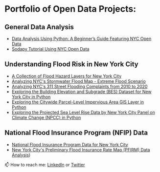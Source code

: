 # Portfolio of Open Data Projects:

## General Data Analysis
- [Data Analysis Using Python: A Beginner’s Guide Featuring NYC Open Data](https://github.com/mebauer/data-analysis-using-python)
- [Sodapy Tutorial Using NYC Open Data](https://github.com/mebauer/sodapy-tutorial-nyc-opendata)

## Understanding Flood Risk in New York City
- [A Collection of Flood Hazard Layers for New York City](https://github.com/mebauer/nyc-flood-layers)
- [Analyzing NYC's Stormwater Flood Map - Extreme Flood Scenario](https://github.com/mebauer/stormwater-map-analysis-nyc)
- [Analyzing NYC's 311 Street Flooding Complaints from 2010 to 2020](https://github.com/mebauer/nyc-311-street-flooding)
- [Exploring the Building Elevation and Subgrade (BES) Dataset for New York City in Python](https://github.com/mebauer/building-elevation-subgrade-nyc)
- [Exploring the Citywide Parcel-Level Impervious Area GIS Layer in Python](https://github.com/mebauer/parcel-impervious-area-nyc)
- [Exploring the Projected Sea Level Rise Data by New York City Panel on Climate Change (NPCC) in Python](https://github.com/mebauer/projected-sea-level-rise-nyc)

## National Flood Insurance Program (NFIP) Data
- [National Flood Insurance Program Data for New York City](https://github.com/mebauer/fema-nfip-nyc)
- [New York City's Preliminary Flood Insurance Rate Map (PFIRM) Data Analysis](https://github.com/mebauer/nyc-floodzone-analysis))

📫 How to reach me: [LinkedIn](https://www.linkedin.com/in/markebauer/) or [Twitter](https://twitter.com/markbauerwater)
